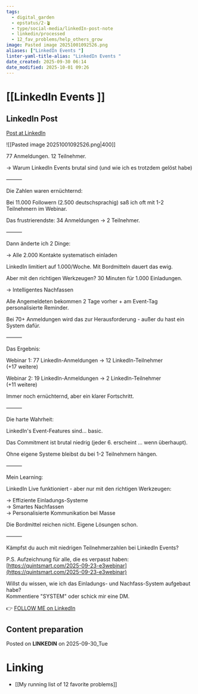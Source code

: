 ```yaml
---
tags:
  - digital_garden
  - epstatus/2-🪴
  - type/social-media/linkedIn-post-note
  - linkedin/processed
  - 12_fav_problems/help_others_grow
image: Pasted image 20251001092526.png
aliases: ["LinkedIn Events "]
linter-yaml-title-alias: "LinkedIn Events "
date_created: 2025-09-30 06:14
date_modified: 2025-10-01 09:26
---
```

# [[LinkedIn Events ]]

## LinkedIn Post

[Post at LinkedIn](https://www.linkedin.com/posts/sebastiankamilli_77-anmeldungen-12-teilnehmer-warum-linkedin-activity-7378670223433863168-uUjo?utm_source=share&utm_medium=member_desktop&rcm=ACoAAA1M1pkBgWCYPhT45EpfLiHzViQqRWNCIv4)

![[Pasted image 20251001092526.png|400]]

77 Anmeldungen. 12 Teilnehmer.  
  
→ Warum LinkedIn Events brutal sind (und wie ich es trotzdem gelöst habe)  
  
———  
  
Die Zahlen waren ernüchternd:  
  
Bei 11.000 Followern (2.500 deutschsprachig) saß ich oft mit 1-2 Teilnehmern im Webinar.  
  
Das frustrierendste: 34 Anmeldungen → 2 Teilnehmer.  
  
———  
  
Dann änderte ich 2 Dinge:  
  
→ Alle 2.000 Kontakte systematisch einladen  
  
LinkedIn limitiert auf 1.000/Woche. Mit Bordmitteln dauert das ewig.  
  
Aber mit den richtigen Werkzeugen? 30 Minuten für 1.000 Einladungen.  

→ Intelligentes Nachfassen  
  
Alle Angemeldeten bekommen 2 Tage vorher + am Event-Tag personalisierte Reminder.  
  
Bei 70+ Anmeldungen wird das zur Herausforderung - außer du hast ein System dafür.  
  
———  
  
Das Ergebnis:  
  
Webinar 1: 77 LinkedIn-Anmeldungen → 12 LinkedIn-Teilnehmer  
(+17 weitere)  
  
Webinar 2: 19 LinkedIn-Anmeldungen → 2 LinkedIn-Teilnehmer  
(+11 weitere)  
  
Immer noch ernüchternd, aber ein klarer Fortschritt.  
  
———  
  
Die harte Wahrheit:  
  
LinkedIn's Event-Features sind... basic.  
  
Das Commitment ist brutal niedrig (jeder 6. erscheint ... wenn überhaupt).  
  
Ohne eigene Systeme bleibst du bei 1-2 Teilnehmern hängen.  
  
———  
  
Mein Learning:  
  
LinkedIn Live funktioniert - aber nur mit den richtigen Werkzeugen:  
  
→ Effiziente Einladungs-Systeme  
→ Smartes Nachfassen  
→ Personalisierte Kommunikation bei Masse  
  
Die Bordmittel reichen nicht. Eigene Lösungen schon.  
  
———  
  
Kämpfst du auch mit niedrigen Teilnehmerzahlen bei LinkedIn Events?  
  
P.S. Aufzeichnung für alle, die es verpasst haben:  
[https://quintsmart.com/2025-09-23-e3webinar](https://quintsmart.com/2025-09-23-e3webinar)
  
Willst du wissen, wie ich das Einladungs- und Nachfass-System aufgebaut habe?  
Kommentiere "SYSTEM" oder schick mir eine DM.

👉 [FOLLOW ME on LinkedIn](https://www.linkedin.com/comm/mynetwork/discovery-see-all?usecase=PEOPLE_FOLLOWS&followMember=sebastiankamilli)

## Content preparation

Posted on **LINKEDIN** on 2025-09-30_Tue

# Linking

+ [[My running list of 12 favorite problems]]